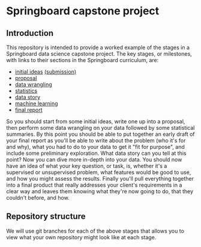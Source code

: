 # Springboard capstone project

## Introduction

This repository is intended to provide a worked example of the
stages in a Springboard data science capstone project.
The key stages, or milestones, with links to their sections in the Springboard curriculum, are:

* [initial ideas](https://www.springboard.com/workshops/data-science/learn/#/curriculum/596)
    [(submission)](initial_ideas.md)
* [proposal](https://www.springboard.com/workshops/data-science/learn/#/curriculum/576)
* [data wrangling](https://www.springboard.com/workshops/data-science/learn/#/curriculum/577)
* [statistics](https://www.springboard.com/workshops/data-science/learn/#/curriculum/1169)
* [data story](https://www.springboard.com/workshops/data-science/learn/#/curriculum/458)
* [machine learning](https://www.springboard.com/workshops/data-science/learn/#/curriculum/1207)
* [final report](https://www.springboard.com/workshops/data-science/learn/#/curriculum/378)

So you should start from some initial ideas, write one up into a proposal, then perform some
data wrangling on your data followed by some statistical summaries. By this point you should
be able to put together an early draft of your final report as you'll be able to write about
the problem (who it's for and why), what you had to do to your data to get it "fit for purpose",
and include some preliminary exploration. What data story can you tell at this point?
Now you can dive more in-depth into your data. You should now have an idea of what your key
question, or task, is, whether it's a supervised or unsupervised problem, what features would
be good to use, and how you might assess the results. Finally you'll pull everything together
into a final product that really addresses your client's requirements in a clear way and
leaves them knowing what they're now going to do, that they couldn't before, and how.

## Repository structure

We will use git branches for each of the above stages that allows you to view what your
own repository might look like at each stage.
